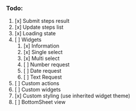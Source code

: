 ### Todo:
1) [x] Submit steps result
2) [x] Update steps list
3) [x] Loading state
4) [ ] Widgets
   1) [x] Information
   2) [x] Single select
   3) [x] Multi select
   4) [ ] Number request
   5) [ ] Date request
   6) [ ] Text Request
5) [ ] Custom actions
6) [ ] Custom widgets
7) [x] Custom styling (use inherited widget theme)
8) [ ] BottomSheet view